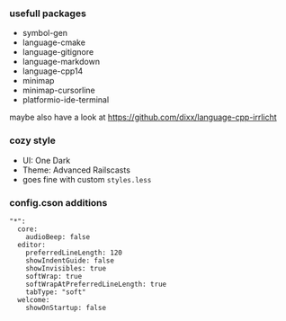 ### usefull packages
- symbol-gen
- language-cmake
- language-gitignore
- language-markdown
- language-cpp14
- minimap
- minimap-cursorline
- platformio-ide-terminal

maybe also have a look at https://github.com/dixx/language-cpp-irrlicht

### cozy style
- UI: One Dark
- Theme: Advanced Railscasts
- goes fine with custom `styles.less`

### config.cson additions
```
"*":
  core:
    audioBeep: false
  editor:
    preferredLineLength: 120
    showIndentGuide: false
    showInvisibles: true
    softWrap: true
    softWrapAtPreferredLineLength: true
    tabType: "soft"
  welcome:
    showOnStartup: false
```
